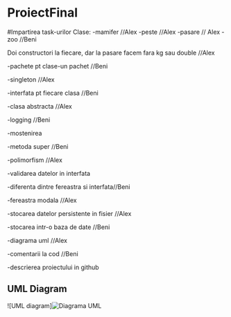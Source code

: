 # ProiectFinal

#Impartirea task-urilor
Clase:
-mamifer //Alex
-peste //Alex
-pasare // Alex
-zoo //Beni


Doi constructori la fiecare, dar la pasare facem fara kg sau double //Alex

-pachete pt clase-un pachet //Beni

-singleton //Alex

-interfata pt fiecare clasa //Beni

-clasa abstracta //Alex

-logging //Beni

-mostenirea

-metoda super //Beni

-polimorfism //Alex

-validarea datelor in interfata

-diferenta dintre fereastra si interfata//Beni

-fereastra modala //Alex

-stocarea datelor persistente in fisier //Alex

-stocarea intr-o baza de date //Beni

-diagrama uml //Alex

-comentarii la cod  //Beni

-descrierea proiectului in github

## UML Diagram

![UML diagram]![Diagrama UML](https://user-images.githubusercontent.com/61461372/199485826-c36e4db7-792e-49ee-a8ca-cd6a47fd40d6.PNG)


